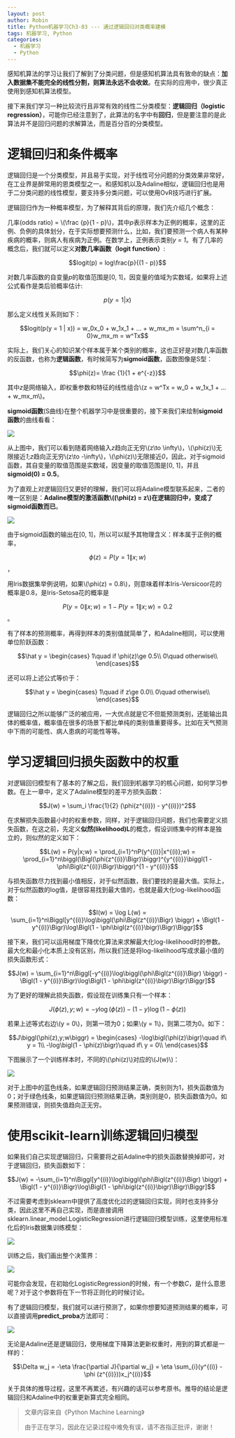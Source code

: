 ```yaml
---
layout: post
author: Robin
title: Python机器学习Ch3-03 --- 通过逻辑回归对类概率建模
tags: 机器学习, Python
categories:
  - 机器学习 
  - Python
---
```


感知机算法的学习让我们了解到了分类问题，但是感知机算法具有致命的缺点：**加入数据集不能完全的线性分割，则算法永远不会收敛**。在实际的应用中，很少真正使用到感知机算法模型。

接下来我们学习一种比较流行且非常有效的线性二分类模型：**逻辑回归（logistic regression）**，可能你已经注意到了，此算法的名字中有**回归**，但是要注意的是此算法并不是回归问题的求解算法，而是百分百的分类模型。


# 逻辑回归和条件概率

逻辑回归是一个分类模型，并且易于实现，对于线性可分问题的分类效果非常好，在工业界是醉常用的恩类模型之一。和感知机以及Adaline相似，逻辑回归也是用于二分类问题的线性模型，要支持多分类问题，可以使用OvR技巧进行扩展。

逻辑回归作为一种概率模型，为了解释其背后的原理，我们先介绍几个概念：

几率(odds ratio) =  \\(\frac {p}{1 - p}\\)，其中*p*表示样本为正例的概率，这里的正例、负例的具体划分，在于实际想要预测什么，比如，我们要预测一个病人有某种疾病的概率，则病人有疾病为正例。在数学上，正例表示类别*y = 1*。有了几率的概念后，我们就可以定义**对数几率函数（logit function）**:

$$logit(p) = log\frac{p}{(1 - p)}$$

对数几率函数的自变量*p*的取值范围是[0, 1]，因变量的值域为实数域，如果将上述公式看作是类后验概率估计:

$$p(y=1|x)$$

那么定义线性关系则如下：

$$logit(p(y = 1 | x)) = w_0x_0 + w_1x_1 + ... + w_mx_m = \sum^n_{i = 0}w_mx_m = w^Tx$$

实际上，我们关心的知识某个样本属于某个类别的概率，这也正好是对数几率函数的反函数，也称为**逻辑函数**，有时候简写为**sigmoid函数**，函数图像是S型：

$$\phi(z)= \frac {1}{1 + e^{-z}}$$

其中*z*是网络输入，即权重参数和特征的线性组合\\(z = w^Tx = w_0 + w_1x_1 + ... + w_mx_m\\)。

**sigmoid函数**(S曲线)在整个机器学习中是很重要的，接下来我们来绘制**sigmoid函数**的曲线看看：

![](/assets/sigmoid_shape.png)

从上图中，我们可以看到随着网络输入*z*趋向正无穷\\(z\to \infty\\)，\\(\phi(z)\\)无限接近*1*;*z*趋向正无穷\\(z\to -\infty\\)，\\(\phi(z)\\)无限接近*0*，因此，对于sigmoid函数，其自变量的取值范围是实数域，因变量的取值范围是[0, 1]，并且**sigmoid(0) = 0.5**。

为了直观上对逻辑回归又更好的理解，我们可以将Adaline模型联系起来，二者的唯一区别是：**Adaline模型的激活函数\\((\phi(z) = z\\)在逻辑回归中，变成了sigmoid函数而已**。

![](/assets/sigmoid_func.jpg)

由于sigmoid函数的输出在[0, 1]，所以可以赋予其物理含义：样本属于正例的概率，

$$\phi(z) = P(y=1\|x;w)$$，

用Iris数据集举例说明，如果\\(\phi(z) = 0.8\\)，则意味着样本Iris-Versicoor花的概率是0.8，是Iris-Setosa花的概率是

$$P(y=0\|x;w) = 1 - P(y=1\|x;w) = 0.2$$。


有了样本的预测概率，再得到样本的类别值就简单了，和Adaline相同，可以使用单位阶跃函数：

$$\hat y = \begin{cases}
1\quad if \phi(z)\ge 0.5\\
0\quad otherwise\\
\end{cases}$$

还可以将上述公式等价于：

$$\hat y = \begin{cases}
1\quad if z\ge 0.0\\
0\quad otherwise\\
\end{cases}$$

逻辑回归之所以能够广泛的被应用，一大优点就是它不但能预测类别，还能输出具体的概率值，概率值在很多的场景下都比单纯的类别值重要得多。比如在天气预测中下雨的可能性、病人患病的可能性等等。

# 学习逻辑回归损失函数中的权重

对逻辑回归模型有了基本的了解之后，我们回到机器学习的核心问题，如何学习参数。在上一章中，定义了Adaline模型的差平方损失函数：

$$J(w) = \sum_i \frac{1}{2} (\phi(z^{(i)}) - y^{(i)})^2$$

在求解损失函数最小时的权重参数，同样，对于逻辑回归问题，我们也需要定义损失函数，在这之前，先定义**似然(likelihood)L**的概念，假设训练集中的样本是独立的，则似然的定义如下：


$$L(w) = P(y|x;w) = \prod_{i=1}^nP(y^{(i)}|x^{(i)};w) = \prod_{i=1}^n\biggl(\Bigl(\phi(z^{(i)}\Bigr)\biggr)^{y^{(i)}}\biggl(1 - \phi\Bigl(z^{(i)}\Bigr)\biggr)^{1 - y^{(i)}}$$

与损失函数尽力找到最小值相反，对于似然函数，我们要找的是最大值。实际上，对于似然函数的log值，是很容易找到最大值的，也就是最大化log-likelihood函数：


$$l(w) = \log L(w) = \sum_{i=1}^n\Biggl[y^{(i)}\log\biggl(\phi\Bigl(z^{(i)}\Bigr) \biggr) + \Bigl(1 - y^{(i)}\Bigr)\log\Bigl(1 - \phi\bigl(z^{(i)}\bigr)\Bigr)\Biggr]$$

接下来，我们可以运用梯度下降优化算法来求解最大化log-likelihood时的参数。最大化和最小化本质上没有区别，所以我们还是将log-likelihood写成求最小值的损失函数形式：

$$J(w) = \sum_{i=1}^n\Biggl[-y^{(i)}\log\biggl(\phi\Bigl(z^{(i)}\Bigr) \biggr) - \Bigl(1 - y^{(i)}\Bigr)\log\Bigl(1 - \phi\bigl(z^{(i)}\bigr)\Bigr)\Biggr]$$

为了更好的理解此损失函数，假设现在训练集只有一个样本：

$$J\biggl(\phi(z),y;w\biggr) = -y\log\biggl(\phi(z)\biggr) - (1 - y)\log\biggl(1 - \phi(z)\biggr)$$

若果上述等式右边\\(y = 0\\)，则第一项为0；如果\\(y = 1\\)，则第二项为0。如下：

$$J\biggl(\phi(z),y;w\biggr) = \begin{cases}
-\log\bigl(\phi(z)\bigr)\quad if\ y = 1\\
-\log\bigl(1 - \phi(z)\bigr)\quad if\ y = 0\\
\end{cases}$$

下图展示了一个训练样本时，不同的\\(\phi(z)\\)对应的\\(J(w)\\)：

![](\assets\varnothing.jpg)

对于上图中的蓝色线条，如果逻辑回归预测结果正确，类别则为1，损失函数值为0；对于绿色线条，如果逻辑回归预测结果正确，类别则是0，损失函数值为0。如果预测错误，则损失值趋向正无穷。

# 使用scikit-learn训练逻辑回归模型

如果我们自己实现逻辑回归，只需要将之前Adaline中的损失函数替换掉即可，对于逻辑回归，损失函数如下：

$$J(w) = -\sum_{i=1}^n\Biggl[y^{(i)}\log\biggl(\phi\Bigl(z^{(i)}\Bigr) \biggr) + \Bigl(1 - y^{(i)}\Bigr)\log\Bigl(1 - \phi\bigl(z^{(i)}\bigr)\Bigr)\Biggr]$$

不过需要考虑到sklearn中提供了高度优化过的逻辑回归实现，同时也支持多分类，因此这里不再自己实现，而是直接调用sklearn.linear_model.LogisticRegression进行逻辑回归模型训练，这里使用标准化后的Iris数据集训练模型：

![](/assets/sklearn_logistic_regression.png)

训练之后，我们画出整个决策界：

![](/assets/logistic_descion_layer.png)

可能你会发现，在初始化LogisticRegression的时候，有一个参数*C*，是什么意思呢？对于这个参数将在下一节将正则化的时候讨论。

有了逻辑回归模型，我们就可以进行预测了，如果你想要知道预测结果的概率，可以直接调用**predict_proba**方法即可：

![](/assets/logistic_regression_predict.png)

无论是Adaline还是逻辑回归，使用梯度下降算法更新权重时，用到的算式都是一样的：

$$\Delta w_j = -\eta \frac{\partial J}{\partial w_j} = \eta \sum_{i}(y^{(i)} - \phi (z^{(i)}))x_j^{(i)}$$

关于具体的推导过程，这里不再累述，有兴趣的话可以参考原书。推导的结论是逻辑回归和Adaline中的权重更新算式完全相同。

> 文章内容来自《Python Machine Learning》
> 
> 由于正在学习，因此在记录过程中难免有误，请不吝指正批评，谢谢！